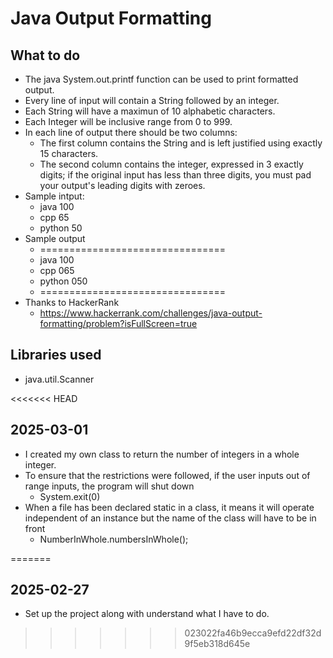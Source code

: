 # Java Output Formatting

## What to do 
- The java System.out.printf function can be used to print formatted output.
- Every line of input will contain a String followed by an integer.
- Each String will have a maximun of 10 alphabetic characters.
- Each Integer will be inclusive range from 0 to 999.
- In each line of output there should be two columns:
    - The first column contains the String and is left justified using exactly 15 characters.
    - The second column contains the integer, expressed in 3 exactly  digits; if the original input has less than three digits, you must 
      pad your output's leading digits with zeroes.
- Sample intput:
    - java 100
    - cpp 65
    - python 50
- Sample output
    - ================================
    - java 100
    - cpp 065
    - python 050
    - ================================
- Thanks to HackerRank
    - https://www.hackerrank.com/challenges/java-output-formatting/problem?isFullScreen=true

## Libraries used
- java.util.Scanner

<<<<<<< HEAD
## 2025-03-01
- I created my own class to return the number of integers in a whole integer.
- To ensure that the restrictions were followed, if the user inputs out of range inputs, the program will shut down
    - System.exit(0)
- When a file has been declared static in a class, it means it will operate independent of an instance but the name of the class will have to be in front
    - NumberInWhole.numbersInWhole();

=======
## 2025-02-27
- Set up the project along with understand what I have to do.
>>>>>>> 023022fa46b9ecca9efd22df32d9f5eb318d645e

